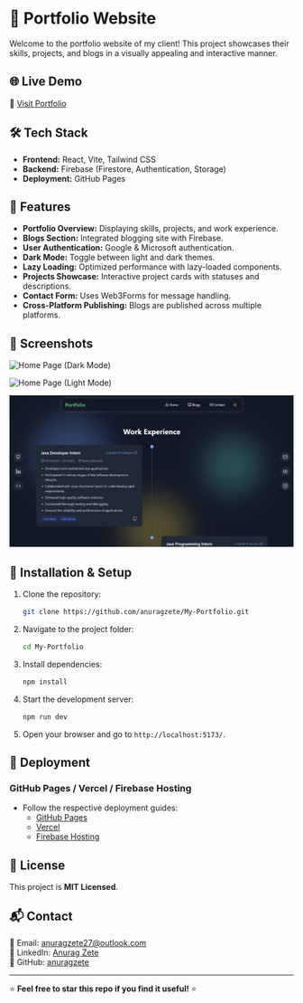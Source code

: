 # 🚀 Portfolio Website

Welcome to the portfolio website of my client! This project showcases their skills, projects, and blogs in a visually appealing and interactive manner.

## 🌐 Live Demo

🔗 [Visit Portfolio](https://anuragzete.github.io/Sagar-s-Portfolio/)

## 🛠 Tech Stack

- **Frontend:** React, Vite, Tailwind CSS
- **Backend:** Firebase (Firestore, Authentication, Storage)
- **Deployment:** GitHub Pages 

## 📌 Features

- **Portfolio Overview:** Displaying skills, projects, and work experience.
- **Blogs Section:** Integrated blogging site with Firebase.
- **User Authentication:** Google & Microsoft authentication.
- **Dark Mode:** Toggle between light and dark themes.
- **Lazy Loading:** Optimized performance with lazy-loaded components.
- **Projects Showcase:** Interactive project cards with statuses and descriptions.
- **Contact Form:** Uses Web3Forms for message handling.
- **Cross-Platform Publishing:** Blogs are published across multiple platforms.

## 📸 Screenshots

![Home Page (Dark Mode)](https://github.com/anuragzete/Sagar-s-Portfolio/blob/main/public/resources/Screenshot%202025-02-25%20140926.png?raw=true)

![Home Page (Light Mode)](https://github.com/anuragzete/Sagar-s-Portfolio/blob/main/public/resources/Screenshot%202025-02-25%20140953.png?raw=true)

![Work Experience](https://github.com/anuragzete/My-Portfolio/blob/main/Project_Assets/Personal%20Portfolio%20Website/Screenshot%202025-02-21%20212814.png?raw=true)

## 🔧 Installation & Setup

1. Clone the repository:
   ```sh
   git clone https://github.com/anuragzete/My-Portfolio.git
   ```
2. Navigate to the project folder:
   ```sh
   cd My-Portfolio
   ```
3. Install dependencies:
   ```sh
   npm install
   ```
4. Start the development server:
   ```sh
   npm run dev
   ```
5. Open your browser and go to `http://localhost:5173/`.

## 🚀 Deployment

### GitHub Pages / Vercel / Firebase Hosting

- Follow the respective deployment guides:
    - [GitHub Pages](https://pages.github.com/)
    - [Vercel](https://vercel.com/docs)
    - [Firebase Hosting](https://firebase.google.com/docs/hosting)

## 📝 License

This project is **MIT Licensed**.

## 📬 Contact

📧 Email: [anuragzete27@outlook.com](mailto\:anuragzete27@outlook.com)\
🔗 LinkedIn: [Anurag Zete](https://www.linkedin.com/in/anurag-zete-java-developer)\
📂 GitHub: [anuragzete](https://github.com/anuragzete)

---

⭐ **Feel free to star this repo if you find it useful!** ⭐

